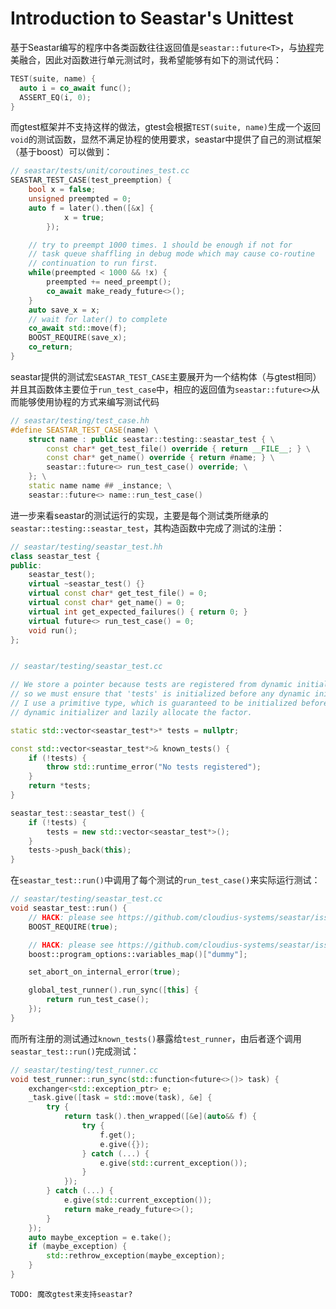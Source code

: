 # Introduction to Seastar's Unittest

基于Seastar编写的程序中各类函数往往返回值是`seastar::future<T>`，与[协程](https://github.com/JasonYuchen/notes/blob/master/seastar/Coroutines.md)完美融合，因此对函数进行单元测试时，我希望能够有如下的测试代码：

```C++
TEST(suite, name) {
  auto i = co_await func();
  ASSERT_EQ(i, 0);
}
```

而gtest框架并不支持这样的做法，gtest会根据`TEST(suite, name)`生成一个返回`void`的测试函数，显然不满足协程的使用要求，seastar中提供了自己的测试框架（基于boost）可以做到：

```C++
// seastar/tests/unit/coroutines_test.cc
SEASTAR_TEST_CASE(test_preemption) {
    bool x = false;
    unsigned preempted = 0;
    auto f = later().then([&x] {
            x = true;
        });

    // try to preempt 1000 times. 1 should be enough if not for
    // task queue shaffling in debug mode which may cause co-routine
    // continuation to run first.
    while(preempted < 1000 && !x) {
        preempted += need_preempt(); 
        co_await make_ready_future<>();
    }
    auto save_x = x;
    // wait for later() to complete
    co_await std::move(f);
    BOOST_REQUIRE(save_x);
    co_return;
}
```

seastar提供的测试宏`SEASTAR_TEST_CASE`主要展开为一个结构体（与gtest相同）并且其函数体主要位于`run_test_case`中，相应的返回值为`seastar::future<>`从而能够使用协程的方式来编写测试代码

```C++
// seastar/testing/test_case.hh
#define SEASTAR_TEST_CASE(name) \
    struct name : public seastar::testing::seastar_test { \
        const char* get_test_file() override { return __FILE__; } \
        const char* get_name() override { return #name; } \
        seastar::future<> run_test_case() override; \
    }; \
    static name name ## _instance; \
    seastar::future<> name::run_test_case()

```

进一步来看seastar的测试运行的实现，主要是每个测试类所继承的`seastar::testing::seastar_test`，其构造函数中完成了测试的注册：

```C++
// seastar/testing/seastar_test.hh
class seastar_test {
public:
    seastar_test();
    virtual ~seastar_test() {}
    virtual const char* get_test_file() = 0;
    virtual const char* get_name() = 0;
    virtual int get_expected_failures() { return 0; }
    virtual future<> run_test_case() = 0;
    void run();
};


// seastar/testing/seastar_test.cc

// We store a pointer because tests are registered from dynamic initializers,
// so we must ensure that 'tests' is initialized before any dynamic initializer.
// I use a primitive type, which is guaranteed to be initialized before any
// dynamic initializer and lazily allocate the factor.

static std::vector<seastar_test*>* tests = nullptr;

const std::vector<seastar_test*>& known_tests() {
    if (!tests) {
        throw std::runtime_error("No tests registered");
    }
    return *tests;
}

seastar_test::seastar_test() {
    if (!tests) {
        tests = new std::vector<seastar_test*>();
    }
    tests->push_back(this);
}
```

在`seastar_test::run()`中调用了每个测试的`run_test_case()`来实际运行测试：

```C++
// seastar/testing/seastar_test.cc
void seastar_test::run() {
    // HACK: please see https://github.com/cloudius-systems/seastar/issues/10
    BOOST_REQUIRE(true);

    // HACK: please see https://github.com/cloudius-systems/seastar/issues/10
    boost::program_options::variables_map()["dummy"];

    set_abort_on_internal_error(true);

    global_test_runner().run_sync([this] {
        return run_test_case();
    });
}
```

而所有注册的测试通过`known_tests()`暴露给`test_runner`，由后者逐个调用`seastar_test::run()`完成测试：

```C++
// seastar/testing/test_runner.cc
void test_runner::run_sync(std::function<future<>()> task) {
    exchanger<std::exception_ptr> e;
    _task.give([task = std::move(task), &e] {
        try {
            return task().then_wrapped([&e](auto&& f) {
                try {
                    f.get();
                    e.give({});
                } catch (...) {
                    e.give(std::current_exception());
                }
            });
        } catch (...) {
            e.give(std::current_exception());
            return make_ready_future<>();
        }
    });
    auto maybe_exception = e.take();
    if (maybe_exception) {
        std::rethrow_exception(maybe_exception);
    }
}
```

`TODO: 魔改gtest来支持seastar?`
